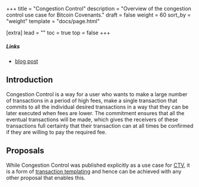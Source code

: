 +++
title = "Congestion Control"
description = "Overview of the congestion control use case for Bitcoin Covenants."
draft = false
weight = 60
sort_by = "weight"
template = "docs/page.html"

[extra]
lead = ""
toc = true
top = false
+++


##### Links

- [blog post](https://rubin.io/bitcoin/2021/12/09/advent-12/)


## Introduction

Congestion Control is a way for a user who wants to make a large number of transactions in a period
of high fees, make a single transaction that commits to all the individual desired transactions in a
way that they can be later executed when fees are lower. The commitment ensures that all the
eventual transactions will be made, which gives the receivers of these transactions full certainty
that their transaction can at all times be confirmed if they are willing to pay the required fee.


## Proposals

While Congestion Control was published explicitly as a use case for [CTV](/proposals/ctv), it
is a form of [transaction templating](/use-cases/tx-templating) and hence can be achieved with
any other proposal that enables this.


